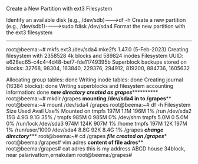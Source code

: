 Create a New Partition with ext3 Filesystem

Identify an available disk (e.g., /dev/sdb)--->df -h
Create a new partition (e.g., /dev/sdb1)---->sudo fdisk /dev/sda4
Format the new partition with the ext3 filesystem
**********************
root@beema:~# mkfs.ext3 /dev/sda4
mke2fs 1.47.0 (5-Feb-2023)
Creating filesystem with 2358528 4k blocks and 589824 inodes
Filesystem UUID: e628ec65-c4c4-4d48-bef7-fde11749395b
Superblock backups stored on blocks:
        32768, 98304, 163840, 229376, 294912, 819200, 884736, 1605632

Allocating group tables: done
Writing inode tables: done
Creating journal (16384 blocks): done
Writing superblocks and filesystem accounting information: done
***new directory created as grapes*************
root@beema:~# mkdir /grapes
**********mounting /dev/sda4 in to /grapes************
root@beema:~# mount /dev/sda4 /grapes
root@beema:~# df -h
Filesystem      Size  Used Avail Use% Mounted on
tmpfs           197M  1.1M  196M   1% /run
/dev/sda2        15G  4.9G  9.1G  35% /
tmpfs           985M     0  985M   0% /dev/shm
tmpfs           5.0M     0  5.0M   0% /run/lock
/dev/sda3       974M  124K  907M   1% /home
tmpfs           197M   12K  197M   1% /run/user/1000
/dev/sda4       8.8G   92K  8.4G   1% /grapes
***change directory******
root@beema:~# cd /grapes
***file created on /grapes****
root@beema:/grapes# vim adres
**content of file adres****
root@beema:/grapes# cat adres
this is my address
ABCD house
34block,
near palarivattom,ernakulam
root@beema:/grapes#



